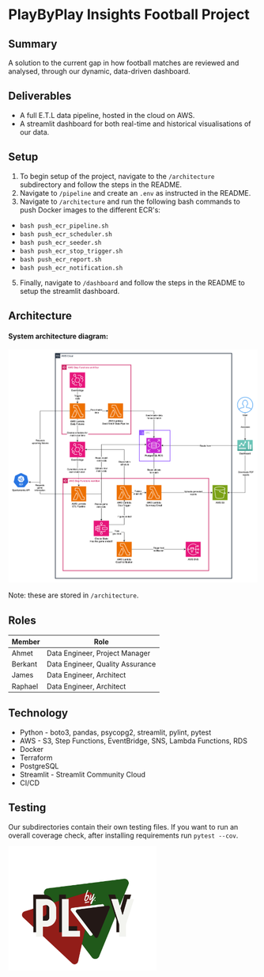 # PlayByPlay Insights Football Project

## Summary

A solution to the current gap in how football matches are reviewed and analysed, through our dynamic, data-driven dashboard.

## Deliverables

- A full E.T.L data pipeline, hosted in the cloud on AWS.
- A streamlit dashboard for both real-time and historical visualisations of our data.

## Setup

1) To begin setup of the project, navigate to the `/architecture` subdirectory and follow the steps in the README.
2) Navigate to `/pipeline` and create an `.env` as instructed in the README.
3) Navigate to `/architecture` and run the following bash commands to push Docker images to the different ECR's:
- `bash push_ecr_pipeline.sh`
- `bash push_ecr_scheduler.sh`
- `bash push_ecr_seeder.sh`
- `bash push_ecr_stop_trigger.sh`
- `bash push_ecr_report.sh`
- `bash push_ecr_notification.sh`
5) Finally, navigate to `/dashboard` and follow the steps in the README to setup the streamlit dashboard.

## Architecture 

#### System architecture diagram:
![Architecture Diagram](architecture/architecture_diagram.png)

Note: these are stored in `/architecture`.
  
## Roles

| Member    | Role                              |
|-----------|-----------------------------------|
| Ahmet     | Data Engineer, Project Manager    |
| Berkant   | Data Engineer, Quality Assurance  |
| James     | Data Engineer, Architect          |
| Raphael   | Data Engineer, Architect          |

## Technology

- Python - boto3, pandas, psycopg2, streamlit, pylint, pytest
- AWS - S3, Step Functions, EventBridge, SNS, Lambda Functions, RDS
- Docker
- Terraform
- PostgreSQL
- Streamlit - Streamlit Community Cloud
- CI/CD

## Testing

Our subdirectories contain their own testing files. If you want to run an overall coverage check, after installing requirements run `pytest --cov`.

<img src="dashboard/playbyplay.png" alt="drawing" width="300"/>